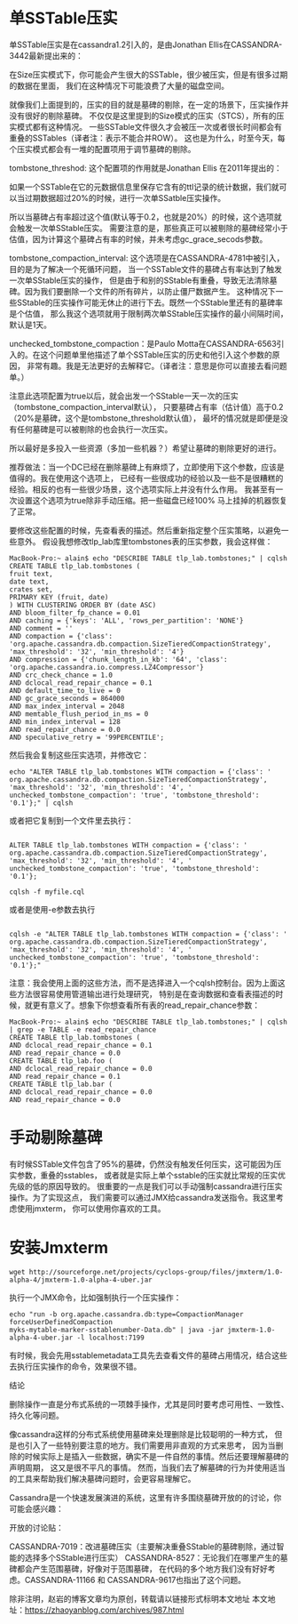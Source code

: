 # 单SSTable压实

单SSTable压实是在cassandra1.2引入的，是由Jonathan Ellis在CASSANDRA-3442最新提出来的：

在Size压实模式下，你可能会产生很大的SSTable，很少被压实，但是有很多过期的数据在里面，
我们在这种情况下可能浪费了大量的磁盘空间。

就像我们上面提到的，压实的目的就是墓碑的剔除，在一定的场景下，压实操作并没有很好的剔除墓碑。
不仅仅是这里提到的Size模式的压实（STCS），所有的压实模式都有这种情况。
一些SSTable文件很久才会被压一次或者很长时间都会有重叠的SSTables（译者注：表示不能合并ROW）。
这也是为什么，时至今天，每个压实模式都会有一堆的配置项用于调节墓碑的剔除。

tombstone_threshod: 这个配置项的作用就是Jonathan Ellis 在2011年提出的：

如果一个SSTable在它的元数据信息里保存它含有的ttl记录的统计数据，我们就可以当过期数据超过20%的时候，进行一次单SSatble压实操作。

所以当墓碑占有率超过这个值(默认等于0.2，也就是20%）的时候，这个选项就会触发一次单SStable压实。
需要注意的是，那些真正可以被剔除的墓碑经常小于估值，因为计算这个墓碑占有率的时候，并未考虑gc_grace_secods参数。

tombstone_compaction_interval:
这个选项是在CASSANDRA-4781中被引入，目的是为了解决一个死循环问题，
当一个SSTable文件的墓碑占有率达到了触发一次单SStable压实的操作，
但是由于和别的SStable有重叠，导致无法清除墓碑。因为我们要删除一个文件的所有碎片，以防止僵尸数据产生。
这种情况下一些SStable的压实操作可能无休止的进行下去。既然一个SStable里还有的墓碑率是个估值，
那么我这个选项就用于限制两次单SStable压实操作的最小间隔时间，默认是1天。

unchecked_tombstone_compaction：是Paulo
Motta在CASSANDRA-6563引入的。在这个问题单里他描述了单个SSTable压实的历史和他引入这个参数的原因，
非常有趣。我是无法更好的去解释它。（译者注：意思是你可以直接去看问题单。）

注意此选项配置为true以后，就会出发一个SStable一天一次的压实（tombstone_compaction_interval默认），
只要墓碑占有率（估计值）高于0.2（20%是墓碑，这个是tombstone_threshold默认值），
最坏的情况就是即便是没有任何墓碑是可以被剔除的也会执行一次压实。

所以最好是多投入一些资源（多加一些机器？）希望让墓碑的剔除更好的进行。

推荐做法：当一个DC已经在删除墓碑上有麻烦了，立即使用下这个参数，应该是值得的。我在使用这个选项上，
已经有一些很成功的经验以及一些不是很糟糕的经验。相反的也有一些很少场景，这个选项实际上并没有什么作用。
我甚至有一次设置这个选项为true除非手动压缩。把一些磁盘已经100%
马上挂掉的机器恢复了正常。

要修改这些配置的时候，先查看表的描述。然后重新指定整个压实策略，以避免一些意外。
假设我想修改tlp_lab库里tombstones表的压实参数，我会这样做：

```shell
MacBook-Pro:~ alain$ echo "DESCRIBE TABLE tlp_lab.tombstones;" | cqlsh
CREATE TABLE tlp_lab.tombstones (
fruit text,
date text,
crates set,
PRIMARY KEY (fruit, date)
) WITH CLUSTERING ORDER BY (date ASC)
AND bloom_filter_fp_chance = 0.01
AND caching = {'keys': 'ALL', 'rows_per_partition': 'NONE'}
AND comment = ''
AND compaction = {'class':
'org.apache.cassandra.db.compaction.SizeTieredCompactionStrategy',
'max_threshold': '32', 'min_threshold': '4'}
AND compression = {'chunk_length_in_kb': '64', 'class':
'org.apache.cassandra.io.compress.LZ4Compressor'}
AND crc_check_chance = 1.0
AND dclocal_read_repair_chance = 0.1
AND default_time_to_live = 0
AND gc_grace_seconds = 864000
AND max_index_interval = 2048
AND memtable_flush_period_in_ms = 0
AND min_index_interval = 128
AND read_repair_chance = 0.0
AND speculative_retry = '99PERCENTILE';
```

然后我会复制这些压实选项，并修改它：

```shell
echo "ALTER TABLE tlp_lab.tombstones WITH compaction = {'class': '
org.apache.cassandra.db.compaction.SizeTieredCompactionStrategy', 'max_threshold': '32', 'min_threshold': '4', '
unchecked_tombstone_compaction': 'true', 'tombstone_threshold': '0.1'};" | cqlsh
```

或者把它复制到一个文件里去执行：

```shell

ALTER TABLE tlp_lab.tombstones WITH compaction = {'class': '
org.apache.cassandra.db.compaction.SizeTieredCompactionStrategy', 'max_threshold': '32', 'min_threshold': '4', '
unchecked_tombstone_compaction': 'true', 'tombstone_threshold': '0.1'};

cqlsh -f myfile.cql
```

或者是使用-e参数去执行

```cqlsh

cqlsh -e "ALTER TABLE tlp_lab.tombstones WITH compaction = {'class': '
org.apache.cassandra.db.compaction.SizeTieredCompactionStrategy', 'max_threshold': '32', 'min_threshold': '4', '
unchecked_tombstone_compaction': 'true', 'tombstone_threshold': '0.1'};"
```

注意：我会使用上面的这些方法，而不是选择进入一个cqlsh控制台。因为上面这些方法很容易使用管道输出进行处理研究，
特别是在查询数据和查看表描述的时候，就更有意义了。想象下你想查看所有表的read_repair_chance参数：

```shell
MacBook-Pro:~ alain$ echo "DESCRIBE TABLE tlp_lab.tombstones;" | cqlsh | grep -e TABLE -e read_repair_chance
CREATE TABLE tlp_lab.tombstones (
AND dclocal_read_repair_chance = 0.1
AND read_repair_chance = 0.0
CREATE TABLE tlp_lab.foo (
AND dclocal_read_repair_chance = 0.0
AND read_repair_chance = 0.1
CREATE TABLE tlp_lab.bar (
AND dclocal_read_repair_chance = 0.0
AND read_repair_chance = 0.0
```

# 手动剔除墓碑

有时候SSTable文件包含了95%的墓碑，仍然没有触发任何压实，这可能因为压实参数，重叠的sstables，
或者就是实际上单个sstable的压实就比常规的压实优先级的低的原因导致的。
很重要的一点是我们可以手动强制cassandra进行压实操作。为了实现这点，
我们需要可以通过JMX给cassandra发送指令。我这里考虑使用jmxterm， 你可以使用你喜欢的工具。

# 安装Jmxterm

```shell
wget http://sourceforge.net/projects/cyclops-group/files/jmxterm/1.0-alpha-4/jmxterm-1.0-alpha-4-uber.jar
```

执行一个JMX命令，比如强制执行一个压实操作：

```shell
echo "run -b org.apache.cassandra.db:type=CompactionManager forceUserDefinedCompaction
myks-mytable-marker-sstablenumber-Data.db" | java -jar jmxterm-1.0-alpha-4-uber.jar -l localhost:7199
```

有时候，我会先用sstablemetadata工具先去查看文件的墓碑占用情况，结合这些去执行压实操作的命令，效果很不错。

结论

删除操作一直是分布式系统的一项棘手操作，尤其是同时要考虑可用性、一致性、持久化等问题。

像cassandra这样的分布式系统使用墓碑来处理删除是比较聪明的一种方式，
但是也引入了一些特别要注意的地方。我们需要用非直观的方式来思考，
因为当删除的时候实际上是插入一些数据，确实不是一件自然的事情。然后还要理解墓碑的声明周期，
这又是很不平凡的事情。 然而，当我们去了解墓碑的行为并使用适当的工具来帮助我们解决墓碑问题时，会更容易理解它。

Cassandra是一个快速发展演进的系统，这里有许多围绕墓碑开放的的讨论，你可能会感兴趣：

开放的讨论贴：

CASSANDRA-7019：改进墓碑压实（主要解决重叠SStable的墓碑剔除，通过智能的选择多个SStable进行压实）
CASSANDRA-8527：无论我们在哪里产生的墓碑都会产生范围墓碑，好像对于范围墓碑，
在代码的多个地方我们没有好好考虑。CASSANDRA-11166 和 CASSANDRA-9617也指出了这个问题。

除非注明，赵岩的博客文章均为原创，转载请以链接形式标明本文地址
本文地址：https://zhaoyanblog.com/archives/987.html